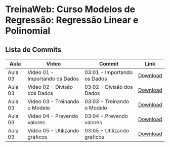 # TreinaWeb: Curso Modelos de Regressão: Regressão Linear e Polinomial
## Lista de Commits

Aula | Video | Commit | Link
------ | ------ | ------ | ------
Aula 03 | Vídeo 01 - Importando os Dados | 03:01 - Importando os Dados | [Download](https://github.com/treinaweb/treinaweb-modelos-de-regressao-regressao-linear-e-polinomial/archive/5a5346668f71948130bfa2f0b0e6aaa0d6dca6f4.zip)
Aula 03 | Vídeo 02 - Divisão dos Dados | 03:02 - Divisão dos Dados | [Download](https://github.com/treinaweb/treinaweb-modelos-de-regressao-regressao-linear-e-polinomial/archive/6624a36bfb854fe1765bd256048d1b21e7556717.zip)
Aula 03 | Vídeo 03 - Treinando o Modelo | 03:03 - Treinando o Modelo | [Download](https://github.com/treinaweb/treinaweb-modelos-de-regressao-regressao-linear-e-polinomial/archive/df8adbdb37a8fed61e4de55412d81b58e9b873b2.zip)
Aula 03 | Vídeo 04 - Prevendo valores | 03:04 - Prevendo valores | [Download](https://github.com/treinaweb/treinaweb-modelos-de-regressao-regressao-linear-e-polinomial/archive/9b64424f15200ca3b2cea1e085ab25689efffa7d.zip)
Aula 03 | Vídeo 05 - Utilizando gráficos | 03:05 - Utilizando gráficos | [Download](https://github.com/treinaweb/treinaweb-modelos-de-regressao-regressao-linear-e-polinomial/archive/a5aadea6d0ba9cd129012893c69c4beca0a8a241.zip)
